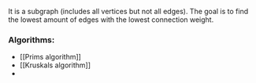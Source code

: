 It is a subgraph (includes all vertices but not all edges). The goal is to find the lowest amount of edges with the lowest connection weight.
### Algorithms:
- [[Prims algorithm]]
- [[Kruskals algorithm]]
- 